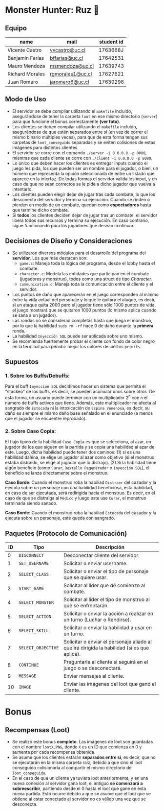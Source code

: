 # Monster Hunter: Ruz :dragon:

## Equipo

| name            | mail              | student id
| --------------- | ----------------- | -----------
| Vicente Castro  | [vvcastro@uc.cl]  | 1763668J
| Benjamín Farías | [bffarias@uc.cl]  | 17642531
| Mauro Mendoza   | [msmendoza@uc.cl] | 17639743
| Richard Morales | [rgmorales1@uc.cl]| 17627621
| Juan Romero     | [jaromero6@uc.cl] | 17639298

[vvcastro@uc.cl]:    mailto:vvcastro@uc.cl
[bffarias@uc.cl]:    mailto:bffarias@uc.cl
[msmendoza@uc.cl]:   mailto:msmendoza@uc.cl
[rgmorales1@uc.cl]:  mailto:rgmorales1@uc.cl
[jaromero6@uc.cl]:   mailto:jaromero6@uc.cl

## Modo de Uso

* El servidor se debe compilar utilizando el `makefile` incluído, asegurándose de tener la carpeta `loot` en ese mismo directorio (`server`) para que funcione el bonus correctamente **(ver foto)**.
* Los clientes se deben compilar utilizando el `makefile` incluído, asegurándose de que estén separados entre sí (en vez de correr el mismo binario múltiples veces), para que de esta forma tengan sus carpetas de `loot_conseguido` separadas y se eviten colisiones de estas imágenes para distintos clientes.
* El servidor se corre con el comando `./server -i 0.0.0.0 -p 8080`, mientras que cada cliente se corre con `./client -i 0.0.0.0 -p 8080`.
* Lo único que deben hacer los clientes es entregar inputs cuando el juego les pida, los que pueden ser un nombre para el jugador, o bien, un número que representa la opción seleccionada de entre un listado que aparece en la interfaz. De todas formas el servidor valida los input, y en caso de que no sean correctos se le pide a dicho jugador que vuelva a intentarlo.
* Los clientes pueden elegir dejar de jugar tras cada combate, lo que los desconecta del servidor y termina su ejecución. Cuando se rinden o pierden en medio de un combate, quedan como **espectadores** hasta que termine dicho combate.
* Si **todos** los clientes deciden dejar de jugar tras un combate, el servidor libera todos sus recursos y termina su ejecución. En caso contrario, sigue funcionando para los jugadores que desean continuar.

## Decisiones de Diseño y Consideraciones

* Se utilizaron diversos módulos para el desarrollo del programa del **servidor**. Los que más destacan son:
  - `game.c`: Maneja toda la lógica del programa, desde el lobby hasta el combate.
  - `character.c`: Modela las entidades que participan en el combate (jugadores y monstruo), todos como una struct de tipo _Character_.
  - `communication.c`: Maneja toda la comunicación entre el cliente y el servidor.
* Los puntos de daño que aparecerán en el juego corresponden al mínimo entre la vida actual del personaje y lo que le quitará el ataque, es decir, si un ataque quita 2000 pero el jugador tiene sólo 1000 puntos de vida, el juego mostrará que se quitaron 1000 puntos (lo mismo aplica cuando se sana a un jugador).
* Las rondas no se consideran completas hasta que juega el monstruo, por lo que la habilidad `sudo rm -rf` hace 0 de daño durante la **primera** ronda.
* La habilidad `Inyección SQL` puede ser aplicada sobre uno mismo.
* Se recomienda fuertemente probar el cliente con fondo de color negro en la terminal para percibir mejor los colores de ciertos `printfs`.

## Supuestos

### 1. Sobre los Buffs/Debuffs:
Para el buff `Inyección SQL` decidimos hacer un sistema que permita el "stackeo" de los buffs, es decir, se pueden acumular unos sobre otros. De esta forma, un usuario puede terminar con un multiplicador 2<sup>n</sup> con `n` el número de buffs activos que tiene. Además, este multiplicador no afecta al sangrado de `Estocada` ni la intoxicación de `Espina Venenosa`, es decir, su daño es siempre el mismo daño base señalado en el enunciado (a menos que el jugador se encuentre reprobado).

### 2. Sobre Caso Copia:
El flujo típico de la habilidad `Caso Copia` es que se selecciona, al azar, un jugador de los que siguen en la partida y se copia una habilidad al azar de este. Luego, dicha habilidad puede tener dos caminos: (1) si es una habilidad dañina, se elige un jugador al azar como objetivo (si el monstruo estaba distraído, se elige al jugador que lo distrajo). (2) Si la habilidad tiene algún beneficio (como `Curar`, `Destello Regenerador` o `Inyección SQL`), el beneficio se lanza directamente sobre el monstruo.

**Caso Borde**: Cuando el monstruo roba la habiliad `Distraer` del cazador y la ejecuta sobre un personaje con una habilidad beneficiosa, esta habilidad, en caso de ser ejecutada, será redirigida hacia el monstruo. Es decir, en el caso de que se distraiga al `Médico` y luego este use `Curar`, el monstruo terminaría siendo sanado.

**Caso Borde**: Cuando el monstruo roba la habiliad `Estocada` del cazador y la ejecuta sobre un personaje, este queda con sangrado.

## Paquetes (Protocolo de Comunicación)

| ID | Tipo               | Descripción
| -- | ------------------ | ----------------------------------------------------------------
| 0  | `DISCONNECT`       | Desconectar cliente del servidor.
| 1  | `SET_USERNAME`     | Solicitar o enviar username.
| 2  | `SELECT_CLASS`     | Solicitar o enviar el tipo de personaje que se quiere usar.
| 3  | `START_GAME`       | Solicitar al líder que dé comienzo al combate.
| 4  | `SELECT_MONSTER`   | Solicitar al líder el tipo de monstruo al que se enfrentarán.
| 5  | `SELECT_ACTION`    | Solicitar o enviar la acción a realizar en un turno (Luchar o Rendirse).
| 6  | `SELECT_SKILL`     | Solicitar o enviar la habilidad a usar en un turno.
| 7  | `SELECT_OBJECTIVE` | Solicitar o enviar el personaje aliado al que irá dirigida la habilidad (si es que aplica).
| 8  | `CONTINUE`         | Preguntarle al cliente si seguirá en el juego o se desconectará.
| 9  | `MESSAGE`          | Enviar mensajes al cliente.
| 10 | `IMAGE`            | Enviar las imágenes del loot que ganó el cliente.

# Bonus

## Recompensas (Loot)

* Se realizó este bonus **completo**. Las imágenes de loot son guardadas con el nombre `lootX.PNG`, donde `X` es un ID que comienza en 0 y aumenta por cada recompensa obtenida.
* Se asume que los clientes estarán **separados entre sí**, es decir, que no se ejecutarán en la misma carpeta raíz, debido a que sino el loot conseguido colisionaría al compartir el mismo directorio de `loot_conseguido`.
* En el caso de que un cliente ya tuviera loot anteriormente, y en una nueva conexión al servidor gana loot, el antiguo **se comenzará a sobreescribir**, partiendo desde el 0 hasta el loot que gane en esta nueva partida. Esto ocurre debido a que se asume que el loot que se obtiene al estar conectado al servidor no es válido una vez que se desconecta.

